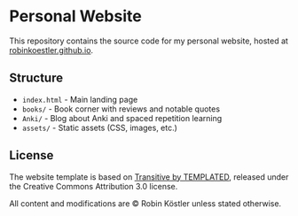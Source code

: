 # Personal Website

This repository contains the source code for my personal website, hosted at [robinkoestler.github.io](https://robinkoestler.github.io).

## Structure

- `index.html` - Main landing page
- `books/` - Book corner with reviews and notable quotes
- `Anki/` - Blog about Anki and spaced repetition learning
- `assets/` - Static assets (CSS, images, etc.)

## License

The website template is based on [Transitive by TEMPLATED](https://templated.co/transitive), released under the Creative Commons Attribution 3.0 license.

All content and modifications are © Robin Köstler unless stated otherwise. 

